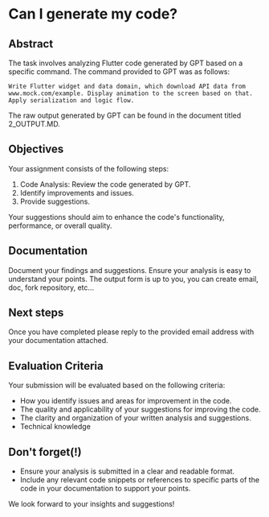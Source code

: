 # Can I generate my code?

## Abstract

The task involves analyzing Flutter code generated by GPT based on a specific command. The command provided to GPT was as follows:

```(bash)
Write Flutter widget and data domain, which download API data from www.mock.com/example. Display animation to the screen based on that. Apply serialization and logic flow.
```

The raw output generated by GPT can be found in the document titled 2_OUTPUT.MD.

## Objectives

Your assignment consists of the following steps:

1. Code Analysis: Review the code generated by GPT.
2. Identify improvements and issues.
3. Provide suggestions.

Your suggestions should aim to enhance the code's functionality, performance, or overall quality.

## Documentation

Document your findings and suggestions. Ensure your analysis is easy to understand your points. The output form is up to you, you can create email, doc, fork repository, etc...

## Next steps

Once you have completed please reply to the provided email address with your documentation attached.

## Evaluation Criteria

Your submission will be evaluated based on the following criteria:

- How you identify issues and areas for improvement in the code.
- The quality and applicability of your suggestions for improving the code.
- The clarity and organization of your written analysis and suggestions.
- Technical knowledge

## Don't forget(!)

- Ensure your analysis is submitted in a clear and readable format.
- Include any relevant code snippets or references to specific parts of the code in your documentation to support your points.

We look forward to your insights and suggestions!
